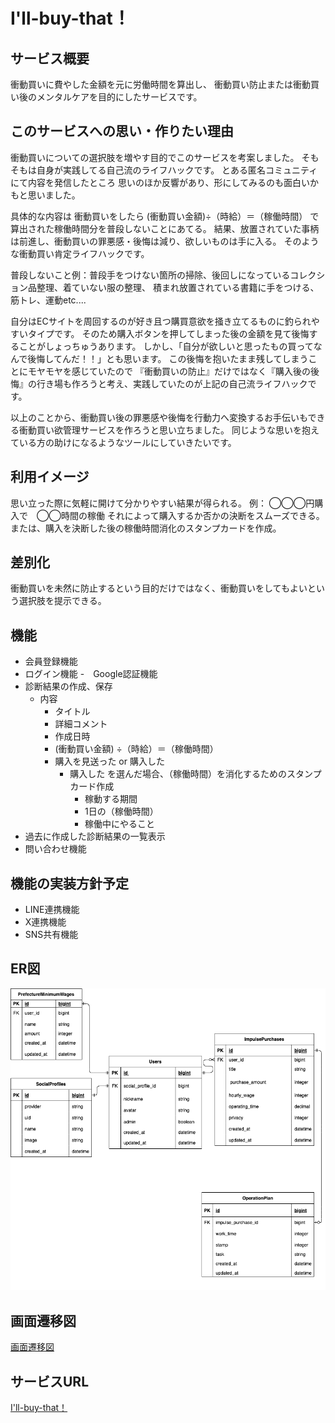 # I'll-buy-that！

## サービス概要
衝動買いに費やした金額を元に労働時間を算出し、
衝動買い防止または衝動買い後のメンタルケアを目的にしたサービスです。

## このサービスへの思い・作りたい理由
衝動買いについての選択肢を増やす目的でこのサービスを考案しました。
そもそもは自身が実践してる自己流のライフハックです。
とある匿名コミュニティにて内容を発信したところ
思いのほか反響があり、形にしてみるのも面白いかもと思いました。

具体的な内容は
衝動買いをしたら
(衝動買い金額)÷（時給）＝（稼働時間）
で算出された稼働時間分を普段しないことにあてる。
結果、放置されていた事柄は前進し、衝動買いの罪悪感・後悔は減り、欲しいものは手に入る。
そのような衝動買い肯定ライフハックです。

普段しないこと例：普段手をつけない箇所の掃除、後回しになっているコレクション品整理、着ていない服の整理、
積まれ放置されている書籍に手をつける、筋トレ、運動etc....

自分はECサイトを周回するのが好き且つ購買意欲を掻き立てるものに釣られやすいタイプです。
そのため購入ボタンを押してしまった後の金額を見て後悔することがしょっちゅうあります。
しかし、「自分が欲しいと思ったもの買ってなんで後悔してんだ！！」とも思います。
この後悔を抱いたまま残してしまうことにモヤモヤを感じていたので
『衝動買いの防止』だけではなく『購入後の後悔』の行き場も作ろうと考え、実践していたのが上記の自己流ライフハックです。

以上のことから、衝動買い後の罪悪感や後悔を行動力へ変換するお手伝いもできる衝動買い欲管理サービスを作ろうと思い立ちました。
同じような思いを抱えている方の助けになるようなツールにしていきたいです。

## 利用イメージ
思い立った際に気軽に開けて分かりやすい結果が得られる。
例：  ◯◯◯円購入で　◯◯時間の稼働
それによって購入するか否かの決断をスムーズできる。
または、購入を決断した後の稼働時間消化のスタンプカードを作成。

## 差別化
衝動買いを未然に防止するという目的だけではなく、衝動買いをしてもよいという選択肢を提示できる。

## 機能
- 会員登録機能
- ログイン機能
  -　Google認証機能
- 診断結果の作成、保存
  - 内容
    - タイトル
    - 詳細コメント
    - 作成日時
    - (衝動買い金額) ÷（時給）＝（稼働時間）
    - 購入を見送った or 購入した
      - 購入した を選んだ場合、（稼働時間）を消化するためのスタンプカード作成
        - 稼動する期間
        - 1日の（稼働時間）
        - 稼働中にやること
- 過去に作成した診断結果の一覧表示
- 問い合わせ機能

## 機能の実装方針予定
- LINE連携機能
- X連携機能
- SNS共有機能

## ER図
![Alt text](ER_Diagram.png)

## 画面遷移図
[画面遷移図](https://www.figma.com/design/d2O7EGcTOsYNRaywy2BxNn/%E3%80%90%E6%8F%90%E5%87%BA%E7%94%A8%E3%80%91I'll-buy-that%EF%BC%81!?node-id=0-1&t=UGFREQ1tvIcOoOeb-1)

## サービスURL
[I'll-buy-that！](https://ill-buy-that.com/)
